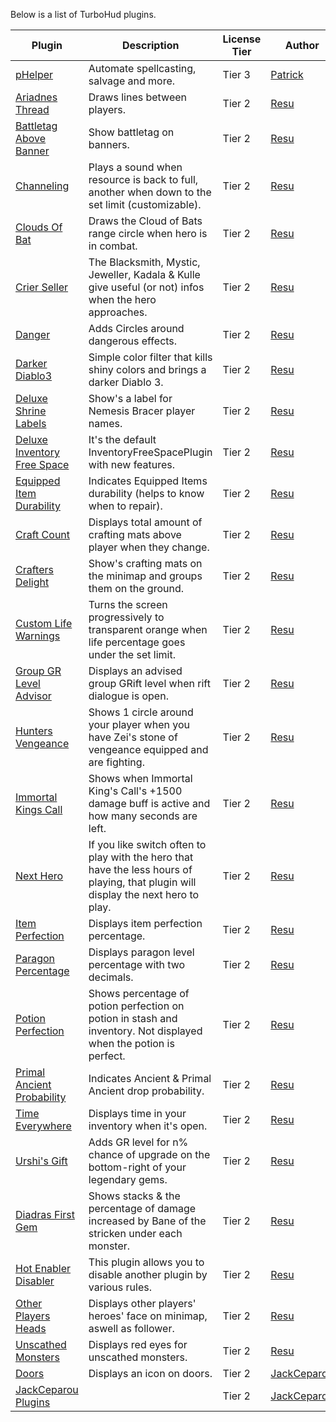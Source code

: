 Below is a list of TurboHud plugins.

| Plugin                                                                                                                                                                                                                                                                                                                                                                                                                              | Description                                                                                                                         | License Tier | Author                                        | Download                                                                                                                      |
| ----------------------------------------------------------------------------------------------------------------------------------------------------------------------------------------------------------------------------------------------------------------------------------------------------------------------------------------------------------------------------------------------------------------------------------- | ----------------------------------------------------------------------------------------------------------------------------------- | ------------ | --------------------------------------------- | ----------------------------------------------------------------------------------------------------------------------------- |
| [pHelper](https://github.com/petikk/pHelperPlugin/blob/master/README.md)                                                                                                                                                                                                                                                                                                                                                            | Automate spellcasting, salvage and more.                                                                                            | Tier 3       | [Patrick](https://github.com/petikk)          | https://github.com/petikk/pHelperPlugin                                                                                       |
| [Ariadnes Thread](https://github.com/User5981/Resu#ariadnesthreadplugincs)                                                                                                                                                                                                                                                                                                                                                          | Draws lines between players.                                                                                                        | Tier 2       | [Resu](https://github.com/User5981)           | [AriadnesThreadPlugin.cs](https://raw.githubusercontent.com/User5981/Resu/master/AriadnesThreadPlugin.cs)                     |
| [Battletag Above Banner](https://github.com/User5981/Resu/blob/master/README.md#battletagabovebannerplugincs)                                                                                                                                                                                                                                                                                                                       | Show battletag on banners.                                                                                                          | Tier 2       | [Resu](https://github.com/User5981)           | [BattleTagAboveBannerPlugin.cs](https://raw.githubusercontent.com/User5981/Resu/master/BattleTagAboveBannerPlugin.cs)         |
| [Channeling](https://github.com/User5981/Resu/blob/master/README.md#channelingplugincs---plays-a-sound-when-resource-is-back-to-full-another-when-down-to-the-set-limit-customizable-)                                                                                                                                                                                                                                              | Plays a sound when resource is back to full, another when down to the set limit (customizable).                                     | Tier 2       | [Resu](https://github.com/User5981)           | [ChannelingPlugin.cs](https://raw.githubusercontent.com/User5981/Resu/master/ChannelingPlugin.cs)                             |
| [Clouds Of Bat](https://github.com/User5981/Resu/blob/master/README.md#cloudofbatsplugincs)                                                                                                                                                                                                                                                                                                                                         | Draws the Cloud of Bats range circle when hero is in combat.                                                                        | Tier 2       | [Resu](https://github.com/User5981)           | [CloudofBatsPlugin.cs](https://raw.githubusercontent.com/User5981/Resu/master/CloudofBatsPlugin.cs)                           |
| [Crier Seller](https://github.com/User5981/Resu#criersellerplugincs)                                                                                                                                                                                                                                                                                                                                                                | The Blacksmith, Mystic, Jeweller, Kadala & Kulle give useful (or not) infos when the hero approaches.                               | Tier 2       | [Resu](https://github.com/User5981)           | [CrierSellerPlugin.cs](https://raw.githubusercontent.com/User5981/Resu/master/CrierSellerPlugin.cs)                           |
| [Danger](https://github.com/User5981/Resu#dangerplugincs---adds-)                                                                                                                                                                                                                                                                                                                                                                   | Adds Circles around dangerous effects.                                                                                              | Tier 2       | [Resu](https://github.com/User5981)           | [DangerPlugin.cs](https://raw.githubusercontent.com/User5981/Resu/master/DangerPlugin.cs)                                     |
| [Darker Diablo3](https://github.com/User5981/Resu#darkerdiablo3plugincs)                                                                                                                                                                                                                                                                                                                                                            | Simple color filter that kills shiny colors and brings a darker Diablo 3.                                                           | Tier 2       | [Resu](https://github.com/User5981)           | [DarkerDiablo3Plugin.cs](https://raw.githubusercontent.com/User5981/Resu/master/DarkerDiablo3Plugin.cs)                       |
| [Deluxe Shrine Labels](https://github.com/User5981/Resu#deluxeshrinelabelsplugincs)                                                                                                                                                                                                                                                                                                                                                 | Show's a label for Nemesis Bracer player names.                                                                                     | Tier 2       | [Resu](https://github.com/User5981)           | [DeluxeShrineLabelsPlugin.cs](https://raw.githubusercontent.com/User5981/Resu/master/DeluxeShrineLabelsPlugin.cs)             |
| [Deluxe Inventory Free Space](https://github.com/User5981/Resu#deluxeinventoryfreespaceplugincs)                                                                                                                                                                                                                                                                                                                                    | It's the default InventoryFreeSpacePlugin with new features.                                                                        | Tier 2       | [Resu](https://github.com/User5981)           | [DeluxeInventoryFreeSpacePlugin.cs](https://raw.githubusercontent.com/User5981/Resu/master/DeluxeInventoryFreeSpacePlugin.cs) |
| [Equipped Item Durability](https://github.com/User5981/Resu#equippeditemdurabilityplugincs)                                                                                                                                                                                                                                                                                                                                         | Indicates Equipped Items durability (helps to know when to repair).                                                                 | Tier 2       | [Resu](https://github.com/User5981)           | [EquippedItemDurabilityPlugin.cs](https://raw.githubusercontent.com/User5981/Resu/master/EquippedItemDurabilityPlugin.cs)     |
| [Craft Count](https://github.com/User5981/Resu#craftcountplugincs)                                                                                                                                                                                                                                                                                                                                                                  | Displays total amount of crafting mats above player when they change.                                                               | Tier 2       | [Resu](https://github.com/User5981)           | [CraftCountPlugin.cs](https://raw.githubusercontent.com/User5981/Resu/master/CraftCountPlugin.cs)                             |
| [Crafters Delight](https://github.com/User5981/Resu#craftersdelightplugincs---shows-on-mini-map-)                                                                                                                                                                                                                                                                                                                                   | Show's crafting mats on the minimap and groups them on the ground.                                                                  | Tier 2       | [Resu](https://github.com/User5981)           | [CraftersDelightPlugin.cs](https://raw.githubusercontent.com/User5981/Resu/master/CraftersDelightPlugin.cs)                   |
| [Custom Life Warnings](https://github.com/User5981/Resu#customlifewarningplugincs---turns-the-screen-progressively-to-transparent-orange-when-life-percentage-goes-under-the-set-limit-default-is-50-displays-health-globes-on-ground--minimap-when-health-percentage-is-below-an-user-selected-value-40-by-default-absorb-shield-indicator-on-life-globe)                                                                          | Turns the screen progressively to transparent orange when life percentage goes under the set limit.                                 | Tier 2       | [Resu](https://github.com/User5981)           | [CustomLifeWarningPlugin.cs](https://raw.githubusercontent.com/User5981/Resu/master/CustomLifeWarningPlugin.cs)               |
| [Group GR Level Advisor](https://github.com/User5981/Resu#groupgrleveladviserplugincs)                                                                                                                                                                                                                                                                                                                                              | Displays an advised group GRift level when rift dialogue is open.                                                                   | Tier 2       | [Resu](https://github.com/User5981)           | [GroupGRLevelAdviserPlugin.cs](https://raw.githubusercontent.com/User5981/Resu/master/GroupGRLevelAdviserPlugin.cs)           |
| [Hunters Vengeance](https://github.com/User5981/Resu#huntersvengeanceplugincs---shows-1-circle-around-your-player-when-you-have-zeis-stone-of-vengeance-equipped-and-are-fighting-it-also-displays-the-percentage-of-damage-increased-by-the-legendary-gem-under-each-monster-calculated-from-gem-level-and-distance-from-your-player-the-circle-and-a-visor-appears-on-the-minimap-to-help-you-to-aim-at-distant-monsters)         | Shows 1 circle around your player when you have Zei's stone of vengeance equipped and are fighting.                                 | Tier 2       | [Resu](https://github.com/User5981)           | [HuntersVengeancePlugin.cs](https://raw.githubusercontent.com/User5981/Resu/master/HuntersVengeancePlugin.cs)                 |
| [Immortal Kings Call](https://github.com/User5981/Resu#immortalkingscallplugincs---shows-when-immortal-kings-calls-1500-damage-buff-is-active-and-how-many-seconds-are-left)                                                                                                                                                                                                                                                        | Shows when Immortal King's Call's +1500 damage buff is active and how many seconds are left.                                        | Tier 2       | [Resu](https://github.com/User5981)           | [ImmortalKingsCallPlugin.cs](https://raw.githubusercontent.com/User5981/Resu/master/ImmortalKingsCallPlugin.cs)               |
| [Next Hero](https://github.com/User5981/Resu#nextheroplugincs---if-you-like-switch-often-to-play-with-the-hero-that-have-the-less-hours-of-playing-that-plugin-will-display-the-next-hero-to-play-with-and-the-time-gap-between-the-two-heroes-when-you-are-in-town)                                                                                                                                                                | If you like switch often to play with the hero that have the less hours of playing, that plugin will display the next hero to play. | Tier 2       | [Resu](https://github.com/User5981)           | [NextHeroPlugin.cs](https://raw.githubusercontent.com/User5981/Resu/master/NextHeroPlugin.cs)                                 |
| [Item Perfection](https://github.com/User5981/Resu#itemperfectionplugincs---displays-)                                                                                                                                                                                                                                                                                                                                              | Displays item perfection percentage.                                                                                                | Tier 2       | [Resu](https://github.com/User5981)           | [ItemPerfectionPlugin.cs](https://raw.githubusercontent.com/User5981/Resu/master/ItemPerfectionPlugin.cs)                     |
| [Paragon Percentage](https://github.com/User5981/Resu#paragonpercentageplugincs)                                                                                                                                                                                                                                                                                                                                                    | Displays paragon level percentage with two decimals.                                                                                | Tier 2       | [Resu](https://github.com/User5981)           | [ParagonPercentagePlugin.cs](https://raw.githubusercontent.com/User5981/Resu/master/ParagonPercentagePlugin.cs)               |
| [Potion Perfection](https://github.com/User5981/Resu#potionperfectionplugincs)                                                                                                                                                                                                                                                                                                                                                      | Shows percentage of potion perfection on potion in stash and inventory. Not displayed when the potion is perfect.                   | Tier 2       | [Resu](https://github.com/User5981)           | [PotionPerfectionPlugin.cs](https://raw.githubusercontent.com/User5981/Resu/master/PotionPerfectionPlugin.cs)                 |
| [Primal Ancient Probability](https://github.com/User5981/Resu#primalancientprobabilityplugincs)                                                                                                                                                                                                                                                                                                                                     | Indicates Ancient & Primal Ancient drop probability.                                                                                | Tier 2       | [Resu](https://github.com/User5981)           | [PrimalAncientProbabilityPlugin.cs](https://raw.githubusercontent.com/User5981/Resu/master/PrimalAncientProbabilityPlugin.cs) |
| [Time Everywhere](https://github.com/User5981/Resu#timeeverywhereplugincs---the-default-clock-is-hidden-when-your-inventory-is-open-which-means-you-cant-read-it-when-spending-time-with-the-mystic-the-jeweller-and-the-blacksmith-you-have-10mn-left-before-going-to-schoolwork-but-cant-see-the-time-while-you-try-to-roll-that-good-stat-for-your-item-this-plugin-is-for-you-it-displays-time-in-your-inventory-when-its-open) | Displays time in your inventory when it's open.                                                                                     | Tier 2       | [Resu](https://github.com/User5981)           | [TimeEverywherePlugin.cs](https://raw.githubusercontent.com/User5981/Resu/master/TimeEverywherePlugin.cs)                     |
| [Urshi's Gift](https://github.com/User5981/Resu#urshisgiftplugincs---adds-gr-level-for-n-chance-of-upgrade-on-the-bottom-right-of-your-legendary-gems-in-your-stash-and-your-inventory-maxed-gems-are-labelled-max-hint-in-itemhovered-menuthe-default-setting-is-100-chance-for-all-3-consecutive-attempts)                                                                                                                        | Adds GR level for n% chance of upgrade on the bottom-right of your legendary gems.                                                  | Tier 2       | [Resu](https://github.com/User5981)           | [UrshisGiftPlugin.cs](https://raw.githubusercontent.com/User5981/Resu/master/UrshisGiftPlugin.cs)                             |
| [Diadras First Gem](https://github.com/User5981/Resu#diadrasfirstgemplugincs)                                                                                                                                                                                                                                                                                                                                                       | Shows stacks & the percentage of damage increased by Bane of the stricken under each monster.                                       | Tier 2       | [Resu](https://github.com/User5981)           | [DiadrasFirstGemPlugin.cs](https://raw.githubusercontent.com/User5981/Resu/master/DiadrasFirstGemPlugin.cs)                   |
| [Hot Enabler Disabler](https://github.com/User5981/Resu#hotenablerdisablerplugincs---this-plugin-allows-you-to-disable-a-plugin-by-)                                                                                                                                                                                                                                                                                                | This plugin allows you to disable another plugin by various rules.                                                                  | Tier 2       | [Resu](https://github.com/User5981)           | [HotEnablerDisablerPlugin.cs](https://raw.githubusercontent.com/User5981/Resu/master/HotEnablerDisablerPlugin.cs)             |
| [Other Players Heads](https://github.com/User5981/Resu#otherplayersheadsplugincs)                                                                                                                                                                                                                                                                                                                                                   | Displays other players' heroes' face on minimap, aswell as follower.                                                                | Tier 2       | [Resu](https://github.com/User5981)           | [OtherPlayersHeadsPlugin.cs](https://raw.githubusercontent.com/User5981/Resu/master/OtherPlayersHeadsPlugin.cs)               |
| [Unscathed Monsters](https://github.com/User5981/Resu#unscathedmonstershowerplugincs)                                                                                                                                                                                                                                                                                                                                               | Displays red eyes for unscathed monsters.                                                                                           | Tier 2       | [Resu](https://github.com/User5981)           | [UnscathedMonsterShowerPlugin.cs](https://raw.githubusercontent.com/User5981/Resu/master/UnscathedMonsterShowerPlugin.cs)     |
| [Doors](docs/JackCeparou/JackCeparou.md#Doors)                                                                                                                                                                                                                                                                                                                                                                                                       | Displays an icon on doors.                                                                                                          | Tier 2       | [JackCeparou](https://github.com/JackCeparou) | https://github.com/JackCeparou/JackCeparouCompass                                                                             |
| [JackCeparou Plugins](docs/JackCeparou/JackCeparou.md#Plugins)                                                                                                                                                                                                                                                                                                                                                                                       |                                                                                                                                     | Tier 2       | [JackCeparou](https://github.com/JackCeparou) | https://github.com/JackCeparou/JackCeparouCompass                                                                             |

